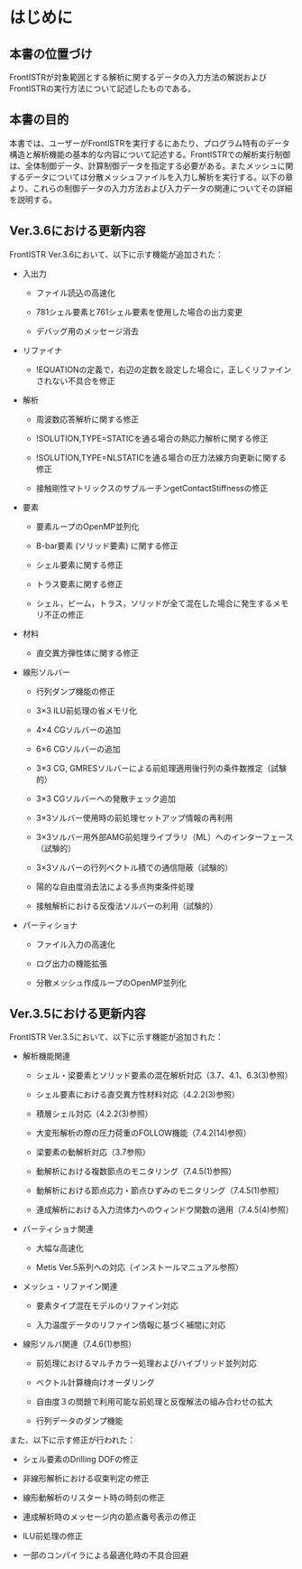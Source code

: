 # はじめに

## 本書の位置づけ

FrontISTRが対象範囲とする解析に関するデータの入力方法の解説およびFrontISTRの実行方法について記述したものである。

## 本書の目的

本書では、ユーザーがFrontISTRを実行するにあたり、プログラム特有のデータ構造と解析機能の基本的な内容について記述する。FrontISTRでの解析実行制御は、全体制御データ、計算制御データを指定する必要がある。またメッシュに関するデータについては分散メッシュファイルを入力し解析を実行する。以下の章より、これらの制御データの入力方法および入力データの関連についてその詳細を説明する。

## Ver.3.6における更新内容

FrontISTR Ver.3.6において、以下に示す機能が追加された：

-   入出力

    -   ファイル読込の高速化

    -   781シェル要素と761シェル要素を使用した場合の出力変更

    -   デバッグ用のメッセージ消去

-   リファイナ

    -   !EQUATIONの定義で，右辺の定数を設定した場合に，正しくリファインされない不具合を修正

-   解析

    -   周波数応答解析に関する修正

    -   !SOLUTION,TYPE=STATICを通る場合の熱応力解析に関する修正

    -   !SOLUTION,TYPE=NLSTATICを通る場合の圧力法線方向更新に関する修正

    -   接触剛性マトリックスのサブルーチンgetContactStiffnessの修正

-   要素

    -   要素ループのOpenMP並列化

    -   B-bar要素 (ソリッド要素) に関する修正

    -   シェル要素に関する修正

    -   トラス要素に関する修正

    -   シェル，ビーム，トラス，ソリッドが全て混在した場合に発生するメモリ不正の修正

-   材料

    -   直交異方弾性体に関する修正

-   線形ソルバー

    -   行列ダンプ機能の修正

    -   3×3 ILU前処理の省メモリ化

    -   4×4 CGソルバーの追加

    -   6×6 CGソルバーの追加

    -   3×3 CG,
        GMRESソルバーによる前処理適用後行列の条件数推定（試験的）

    -   3×3 CGソルバーへの発散チェック追加

    -   3×3ソルバー使用時の前処理セットアップ情報の再利用

    -   3×3ソルバー用外部AMG前処理ライブラリ（ML）へのインターフェース（試験的）

    -   3×3ソルバーの行列ベクトル積での通信隠蔽（試験的）

    -   陽的な自由度消去法による多点拘束条件処理

    -   接触解析における反復法ソルバーの利用（試験的）

-   パーティショナ

    -   ファイル入力の高速化

    -   ログ出力の機能拡張

    -   分散メッシュ作成ループのOpenMP並列化

## Ver.3.5における更新内容

FrontISTR Ver.3.5において、以下に示す機能が追加された：

-   解析機能関連

    -   シェル・梁要素とソリッド要素の混在解析対応（3.7、4.1、6.3(3)参照）

    -   シェル要素における直交異方性材料対応（4.2.2(3)参照）

    -   積層シェル対応（4.2.2(3)参照）

    -   大変形解析の際の圧力荷重のFOLLOW機能（7.4.2(14)参照）

    -   梁要素の動解析対応（3.7参照）

    -   動解析における複数節点のモニタリング（7.4.5(1)参照）

    -   動解析における節点応力・節点ひずみのモニタリング（7.4.5(1)参照）

    -   連成解析における入力流体力へのウィンドウ関数の適用（7.4.5(4)参照）

-   パーティショナ関連

    -   大幅な高速化

    -   Metis Ver.5系列への対応（インストールマニュアル参照）

-   メッシュ・リファイン関連

    -   要素タイプ混在モデルのリファイン対応

    -   入力温度データのリファイン情報に基づく補間に対応

-   線形ソルバ関連（7.4.6(1)参照）

    -   前処理におけるマルチカラー処理およびハイブリッド並列対応

    -   ベクトル計算機向けオーダリング

    -   自由度３の問題で利用可能な前処理と反復解法の組み合わせの拡大

    -   行列データのダンプ機能

また、以下に示す修正が行われた：

-   シェル要素のDrilling DOFの修正

-   非線形解析における収束判定の修正

-   線形動解析のリスタート時の時刻の修正

-   連成解析時のメッセージ内の節点番号表示の修正

-   ILU前処理の修正

-   一部のコンパイラによる最適化時の不具合回避
